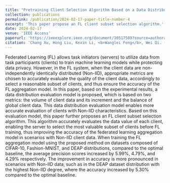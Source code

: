 ```yaml
---
title: "Pretraining Client Selection Algorithm Based on a Data Distribution Evaluation Model in Federated Learning"
collection: publications
permalink: /publication/2024-02-17-paper-title-number-4
excerpt: 'This paper propose an FL client subset selection algorithm.'
date: 2024-02-17
venue: 'IEEE Access'
paperurl: 'https://ieeexplore.ieee.org/document/10517589?source=authoralert'
citation: 'Chang Xu, Hong Liu, Kexin Li, <b>Wanglei Feng</b>, Wei Qi. (2024). &quot;Pretraining Client Selection Algorithm Based on a Data Distribution Evaluation Model in Federated Learning.&quot; <i>IEEE Access</i>.'
---
```


Federated Learning (FL) allows task initiators (servers) to utilize data from task participants (clients) to train machine learning models while protecting data privacy. However, in the FL system, when the client data are non-independently identically distributed (Non-IID), appropriate metrics are chosen to accurately evaluate the quality of the client data, accordingly to select a reasonable subset of clients, and thus ensure the accuracy of the FL aggregation model. In this paper, based on the experimental results, a data distribution evaluation model is proposed, which is based on two metrics: the volume of client data and its increment and the balance of global client data. This data distribution evaluation model enables more accurate evaluation of clients with Non-IID characteristics. Based on this evaluation model, this paper further proposes an FL client subset selection algorithm. This algorithm accurately evaluates the data value of each client, enabling the server to select the most valuable subset of clients before FL training, thus improving the accuracy of the federated learning aggregation model in scenarios with Non-IID client data. When training the FL aggregation model using the proposed method on datasets composed of CIFAR-10, Fashion-MNIST, and DEAP distributions, compared to the optimal baseline, the average precision scores increased by 5.99%, 4.79%, and 4.29% respectively. The improvement in accuracy is more pronounced in scenarios with Non-IID data, such as in the DEAP dataset distribution with the highest Non-IID degree, where the accuracy increased by 5.30% compared to the optimal baseline.
